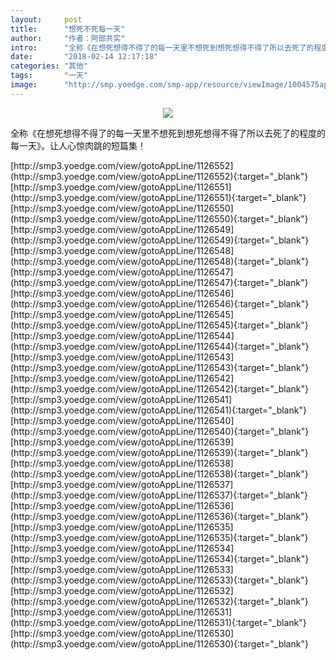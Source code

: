 ```yaml
---
layout:     post
title:      "想死不死每一天"
author:     "作者：阿部共实"
intro:      "全称《在想死想得不得了的每一天里不想死到想死想得不得了所以去死了的程度的每一天》。让人心惊肉跳的短篇集！"
date:       "2018-02-14 12:17:18"
categories: "其他"
tags:       "一天"
image:      "http://smp.yoedge.com/smp-app/resource/viewImage/1004575appline.png"
---
```

<div style="text-align: center">
<p><img src="http://smp.yoedge.com/smp-app/resource/viewImage/1004575appline.png"/></p>
</div>
<p class="post-meta">
<span>全称《在想死想得不得了的每一天里不想死到想死想得不得了所以去死了的程度的每一天》。让人心惊肉跳的短篇集！</span>
</p>
[http://smp3.yoedge.com/view/gotoAppLine/1126552](http://smp3.yoedge.com/view/gotoAppLine/1126552){:target="_blank"}
[http://smp3.yoedge.com/view/gotoAppLine/1126551](http://smp3.yoedge.com/view/gotoAppLine/1126551){:target="_blank"}
[http://smp3.yoedge.com/view/gotoAppLine/1126550](http://smp3.yoedge.com/view/gotoAppLine/1126550){:target="_blank"}
[http://smp3.yoedge.com/view/gotoAppLine/1126549](http://smp3.yoedge.com/view/gotoAppLine/1126549){:target="_blank"}
[http://smp3.yoedge.com/view/gotoAppLine/1126548](http://smp3.yoedge.com/view/gotoAppLine/1126548){:target="_blank"}
[http://smp3.yoedge.com/view/gotoAppLine/1126547](http://smp3.yoedge.com/view/gotoAppLine/1126547){:target="_blank"}
[http://smp3.yoedge.com/view/gotoAppLine/1126546](http://smp3.yoedge.com/view/gotoAppLine/1126546){:target="_blank"}
[http://smp3.yoedge.com/view/gotoAppLine/1126545](http://smp3.yoedge.com/view/gotoAppLine/1126545){:target="_blank"}
[http://smp3.yoedge.com/view/gotoAppLine/1126544](http://smp3.yoedge.com/view/gotoAppLine/1126544){:target="_blank"}
[http://smp3.yoedge.com/view/gotoAppLine/1126543](http://smp3.yoedge.com/view/gotoAppLine/1126543){:target="_blank"}
[http://smp3.yoedge.com/view/gotoAppLine/1126542](http://smp3.yoedge.com/view/gotoAppLine/1126542){:target="_blank"}
[http://smp3.yoedge.com/view/gotoAppLine/1126541](http://smp3.yoedge.com/view/gotoAppLine/1126541){:target="_blank"}
[http://smp3.yoedge.com/view/gotoAppLine/1126540](http://smp3.yoedge.com/view/gotoAppLine/1126540){:target="_blank"}
[http://smp3.yoedge.com/view/gotoAppLine/1126539](http://smp3.yoedge.com/view/gotoAppLine/1126539){:target="_blank"}
[http://smp3.yoedge.com/view/gotoAppLine/1126538](http://smp3.yoedge.com/view/gotoAppLine/1126538){:target="_blank"}
[http://smp3.yoedge.com/view/gotoAppLine/1126537](http://smp3.yoedge.com/view/gotoAppLine/1126537){:target="_blank"}
[http://smp3.yoedge.com/view/gotoAppLine/1126536](http://smp3.yoedge.com/view/gotoAppLine/1126536){:target="_blank"}
[http://smp3.yoedge.com/view/gotoAppLine/1126535](http://smp3.yoedge.com/view/gotoAppLine/1126535){:target="_blank"}
[http://smp3.yoedge.com/view/gotoAppLine/1126534](http://smp3.yoedge.com/view/gotoAppLine/1126534){:target="_blank"}
[http://smp3.yoedge.com/view/gotoAppLine/1126533](http://smp3.yoedge.com/view/gotoAppLine/1126533){:target="_blank"}
[http://smp3.yoedge.com/view/gotoAppLine/1126532](http://smp3.yoedge.com/view/gotoAppLine/1126532){:target="_blank"}
[http://smp3.yoedge.com/view/gotoAppLine/1126531](http://smp3.yoedge.com/view/gotoAppLine/1126531){:target="_blank"}
[http://smp3.yoedge.com/view/gotoAppLine/1126530](http://smp3.yoedge.com/view/gotoAppLine/1126530){:target="_blank"}


